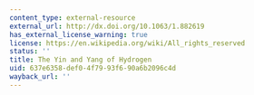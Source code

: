 ```yaml
---
content_type: external-resource
external_url: http://dx.doi.org/10.1063/1.882619
has_external_license_warning: true
license: https://en.wikipedia.org/wiki/All_rights_reserved
status: ''
title: The Yin and Yang of Hydrogen
uid: 637e6358-def0-4f79-93f6-90a6b2096c4d
wayback_url: ''
---
```

